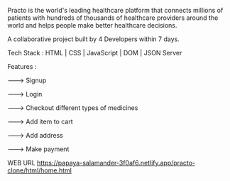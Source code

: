 Practo is the world's leading healthcare platform that connects millions of patients with hundreds of thousands of healthcare providers around the world and helps people make better healthcare decisions.

A collaborative project built by 4 Developers within 7 days.

Tech Stack : HTML | CSS | JavaScript | DOM | JSON Server 

Features :

---> Signup

---> Login

---> Checkout different types of medicines

---> Add item to cart

---> Add address

---> Make payment

WEB URL   https://papaya-salamander-3f0af6.netlify.app/practo-clone/html/home.html
